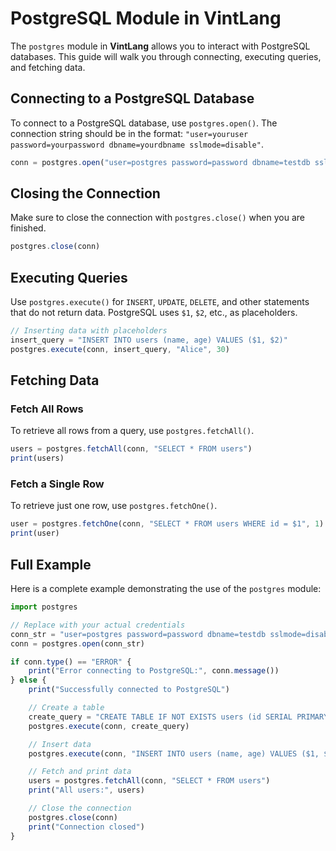 # PostgreSQL Module in VintLang

The `postgres` module in **VintLang** allows you to interact with PostgreSQL databases. This guide will walk you through connecting, executing queries, and fetching data.

## Connecting to a PostgreSQL Database

To connect to a PostgreSQL database, use `postgres.open()`. The connection string should be in the format: `"user=youruser password=yourpassword dbname=yourdbname sslmode=disable"`.

```js
conn = postgres.open("user=postgres password=password dbname=testdb sslmode=disable")
```

## Closing the Connection

Make sure to close the connection with `postgres.close()` when you are finished.

```js
postgres.close(conn)
```

## Executing Queries

Use `postgres.execute()` for `INSERT`, `UPDATE`, `DELETE`, and other statements that do not return data. PostgreSQL uses `$1`, `$2`, etc., as placeholders.

```js
// Inserting data with placeholders
insert_query = "INSERT INTO users (name, age) VALUES ($1, $2)"
postgres.execute(conn, insert_query, "Alice", 30)
```

## Fetching Data

### Fetch All Rows

To retrieve all rows from a query, use `postgres.fetchAll()`.

```js
users = postgres.fetchAll(conn, "SELECT * FROM users")
print(users)
```

### Fetch a Single Row

To retrieve just one row, use `postgres.fetchOne()`.

```js
user = postgres.fetchOne(conn, "SELECT * FROM users WHERE id = $1", 1)
print(user)
```

## Full Example

Here is a complete example demonstrating the use of the `postgres` module:

```js
import postgres

// Replace with your actual credentials
conn_str = "user=postgres password=password dbname=testdb sslmode=disable"
conn = postgres.open(conn_str)

if conn.type() == "ERROR" {
    print("Error connecting to PostgreSQL:", conn.message())
} else {
    print("Successfully connected to PostgreSQL")

    // Create a table
    create_query = "CREATE TABLE IF NOT EXISTS users (id SERIAL PRIMARY KEY, name VARCHAR(255), age INT)"
    postgres.execute(conn, create_query)

    // Insert data
    postgres.execute(conn, "INSERT INTO users (name, age) VALUES ($1, $2)", "Bob", 35)

    // Fetch and print data
    users = postgres.fetchAll(conn, "SELECT * FROM users")
    print("All users:", users)

    // Close the connection
    postgres.close(conn)
    print("Connection closed")
} 
